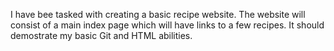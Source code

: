 I have bee tasked with creating a basic recipe website. The website will consist of a main index page which will have links to a few recipes. It should demostrate my basic Git and HTML abilities.
